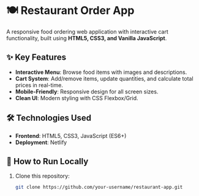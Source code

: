 # 🍽️ Restaurant Order App  

A responsive food ordering web application with interactive cart functionality, built using **HTML5, CSS3, and Vanilla JavaScript**.  

## ✨ Key Features  
- **Interactive Menu**: Browse food items with images and descriptions.  
- **Cart System**: Add/remove items, update quantities, and calculate total prices in real-time.  
- **Mobile-Friendly**: Responsive design for all screen sizes.  
- **Clean UI**: Modern styling with CSS Flexbox/Grid.  

## 🛠️ Technologies Used  
- **Frontend**: HTML5, CSS3, JavaScript (ES6+)  
- **Deployment**: Netlify  

## 🚀 How to Run Locally  
1. Clone this repository:  
   ```bash
   git clone https://github.com/your-username/restaurant-app.git
